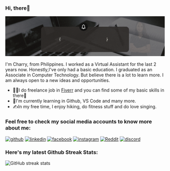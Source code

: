 ### Hi, there👋

![Welcome to my GitHub Profile](https://github.com/CharryDinz/CharryDinz/blob/main/Welcome.gif)

I'm Charry, from Philippines. I worked as a Virtual Assistant for the last 2 years now. Honestly,I've only had a basic education. I graduated as an Associate in Computer Technology. But believe there is a lot to learn more. I am always open to a new ideas and opportunities.

- 👩‍💻I do freelance job in [Fiverr](https://www.fiverr.com/users/charrydinz) and you can find some of my basic skills in there🙂
- 🌱I'm currently learning in Github, VS Code and many more.
- ✍️In my free time, I enjoy hiking, do fitness stuff and do love singing.

### Feel free to check my social media accounts to know more about me:

[<img src='https://cdn.jsdelivr.net/npm/simple-icons@3.0.1/icons/github.svg' alt='github' height='40'>](https://github.com/CharryDinz)  [<img src='https://cdn.jsdelivr.net/npm/simple-icons@3.0.1/icons/linkedin.svg' alt='linkedin' height='40'>](https://www.linkedin.com/in/https://www.linkedin.com/in/charry-lou-dinoy-2790091b2//)  [<img src='https://cdn.jsdelivr.net/npm/simple-icons@3.0.1/icons/facebook.svg' alt='facebook' height='40'>](https://www.facebook.com/https://www.facebook.com/charry.diNz/)  [<img src='https://cdn.jsdelivr.net/npm/simple-icons@3.0.1/icons/instagram.svg' alt='instagram' height='40'>](https://www.instagram.com/https://www.instagram.com/charrydinz//)  [<img src='https://cdn.jsdelivr.net/npm/simple-icons@3.0.1/icons/reddit.svg' alt='Reddit' height='40'>](https://www.reddit.com/user/https://l.facebook.com/l.php?u=https%3A%2F%2Fwww.reddit.com%2Fu%2Ffilipinagirlproud%3Futm_medium%3Dandroid_app%26utm_source%3Dshare&h=AT3WMa7qh5wWwUWrQx9eavwgSJtBbkgWdONT9zEFNOtZu0xySIk6g0Xc2sWcLVs8WRYwl69nccOCzhYJ0H2ZVjurrXZni4vA6ndcZ-vTTiEzP0EYiOR8g5RMCgt7TpPoxN5w8A)  [<img src='https://cdn.jsdelivr.net/npm/simple-icons@3.0.1/icons/discord.svg' alt='discord' height='40'>](https://discord.gg/NNezbU92)  

### Here's my latest Github Streak Stats:
![GitHub streak stats](https://streak-stats.demolab.com/?user=CharryDinz)  
